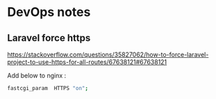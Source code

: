 # DevOps notes 

## Laravel force https 

https://stackoverflow.com/questions/35827062/how-to-force-laravel-project-to-use-https-for-all-routes/67638121#67638121

Add below to nginx :  

```bash
fastcgi_param  HTTPS "on";
```
